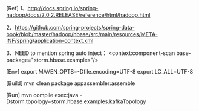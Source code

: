 [Ref]
1、http://docs.spring.io/spring-hadoop/docs/2.0.2.RELEASE/reference/html/hadoop.html

2、https://github.com/spring-projects/spring-data-book/blob/master/hadoop/hbase/src/main/resources/META-INF/spring/application-context.xml

3、NEED to mention spring auto inject：	<context:component-scan base-package="storm.hbase.examples"/>


[Env]
export MAVEN_OPTS=-Dfile.encoding=UTF-8
export LC_ALL=UTF-8

[Build]
mvn clean package appassembler:assemble

[Run]
mvn compile exec:java -Dstorm.topology=storm.hbase.examples.kafkaTopology